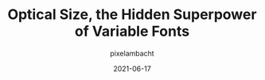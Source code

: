 ---
author: pixelambacht
date: 2021-06-17
eleventyExcludeFromCollections: true
layout: post.njk
tags:
  - article
  - css
  - typography
target_url: https://pixelambacht.nl/2021/optical-size-hidden-superpower/
title: Optical Size, the Hidden Superpower of Variable Fonts
---